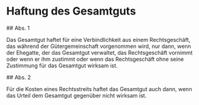 # Haftung des Gesamtguts



\#\# Abs. 1

 Das Gesamtgut haftet für eine Verbindlichkeit aus einem Rechtsgeschäft, das während der Gütergemeinschaft vorgenommen wird, nur dann, wenn der Ehegatte, der das Gesamtgut verwaltet, das Rechtsgeschäft vornimmt oder wenn er ihm zustimmt oder wenn das Rechtsgeschäft ohne seine Zustimmung für das Gesamtgut wirksam ist.

\#\# Abs. 2

 Für die Kosten eines Rechtsstreits haftet das Gesamtgut auch dann, wenn das Urteil dem Gesamtgut gegenüber nicht wirksam ist. 

